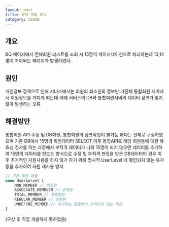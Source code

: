 ```yaml
---
layout: post
title: 유저 조회 이슈
category: ISSUE
---
```


## 개요

BO 페이지에서 전체회원 리스트를 조회 시 15명씩 페이지네이션으로 처리하는데 13,14명이 조회되는 페이지가 발생하였다.
<br>

## 원인

개인정보 정책으로 인해 서비스에서는 회원의 최소한의 정보만 가진채 통합회원 서버에서 회원정보를 가지게 되는데 이때 서비스의 DB와 통합회원서버의 데이터 싱크가 맞지 않아 발생하는 오류

## 해결방안

통합회원 API 수정 및 DB회원, 통합회원의 싱크작업이 불가능 하다는 전제로 구상하였으며 기존 DB에서 15명의 회원데이터 SELECT 이후 통합API로 해당 회원들에 대한 유효성 검사를 하는 과정에서 부적격 데이터가 나와 15명이 되지 않으면 데이터를 추가하여 15명의 데이터를 만드는 방식으로 수정 및 부적격 판정을 받은 DB데이터의 경우 이후 추가적인 자원사용을 하지 않기 하기 위해 명시적 UserLevel 에 확인되지 않는 유저 등을 추가하여 자원 재사용 방지

```javascript
// 기존 회원 레벨
enum UserLervel {
    NON_MEMBER // 비회원
    ASSOCIATE_MEMBVER // 준회원
    TRIAL_MEMBER // 체험회원
    REGULAR_MEMBER // 정회원
    UNDEFINE_MEMBER // 추가하는 통합에서 조회되지 않는 회원
}
```

(구상 후 직접 개발하지 못하였음)

